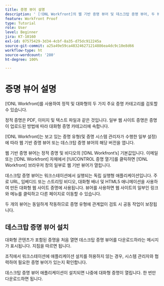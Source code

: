 ```yaml
---
title: 증명 뷰어 설명
description: ' [!DNL Workfront]의 웹 기반 증명 뷰어 및 데스크탑 증명 뷰어, 두 뷰어의 차이점 및 서로 액세스하는 방법에 대해 알아봅니다.'
feature: Workfront Proof
type: Tutorial
role: User
level: Beginner
jira: KT-10160
exl-id: 07575429-3d34-4cbf-8a35-d75dc912245a
source-git-commit: a25a49e59ca483246271214886ea4dc9c10e8d66
workflow-type: ht
source-wordcount: '280'
ht-degree: 100%

---
```


# 증명 뷰어 설명

[!DNL Workfront]를 사용하여 정적 및 대화형의 두 가지 주요 증명 카테고리를 검토할 수 있습니다.

정적 증명은 PDF, 이미지 및 텍스트 파일과 같은 것입니다. 일부 웹 사이트 증명은 증명이 업로드된 방법에 따라 대화형 증명 카테고리에 속합니다.

[!DNL Workfront]는 보고 있는 증명 유형(및 증명 시스템 관리자가 수행한 일부 설정)에 따라 웹 기반 증명 뷰어 또는 데스크탑 증명 뷰어의 해당 버전을 엽니다.

웹 기반 증명 뷰어는 정적 증명 및 비디오의 [!DNL Workfront’s] 기본값입니다. 이메일 또는 [!DNL Workfront] 자체에서 [!UICONTROL 증명 열기]를 클릭하면 [!DNL Workfront] 브라우저 창의 일부로 웹 기반 뷰어가 열립니다.

데스크탑 증명 뷰어는 워크스테이션에서 실행되는 독립 실행형 애플리케이션입니다. 주로 URL, 임베디드 또는 스트리밍 비디오, 대화형 배너 및 HTML5 애니메이션을 사용하여 만든 대화형 웹 사이트 증명에 사용됩니다. 뷰어를 사용하면 웹 사이트의 일부인 링크와 메뉴를 클릭하고 다른 페이지로 이동할 수 있습니다.

두 개의 뷰어는 동일하게 작동하므로 증명 유형에 관계없이 검토 시 공동 작업이 보장됩니다.

## 데스크탑 증명 뷰어 설치

대화형 콘텐츠가 포함된 증명을 처음 열면 데스크탑 증명 뷰어를 다운로드하라는 메시지가 표시됩니다. 지침을 따르면 됩니다.

조직에서 워크스테이션에 애플리케이션 설치를 허용하지 않는 경우, 시스템 관리자와 협력하여 필요한 증명 뷰어가 있는지 확인합니다.

데스크탑 증명 뷰어 애플리케이션이 설치되면 나중에 대화형 증명이 열립니다. 한 번만 다운로드하면 됩니다.

<!-- 
### Learn more
* Differences between the Web Proofing Viewer and the Desktop Proofing Viewer
* Review an interactive proof
* Install the Desktop Proofing Viewer
* Understand the Desktop Proofing Viewer
* Open proofs in the Desktop Proofing Viewer
* Interactive content proofs
-->
